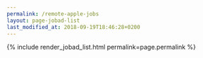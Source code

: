 ```yaml
---
permalink: /remote-apple-jobs
layout: page-jobad-list
last_modified_at: 2018-09-19T18:46:28+0200
---
```

{% include render_jobad_list.html permalink=page.permalink %}
